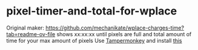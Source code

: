 # pixel-timer-and-total-for-wplace
Original maker: https://github.com/mechanikate/wplace-charges-time?tab=readme-ov-file
shows xx:xx:xx until pixels are full and total amount of time for your max amount of pixels
Use [Tampermonkey]([url](https://www.tampermonkey.net)) and install [this]([url](https://www.tampermonkey.net/script_installation.php#url=https://gist.github.com/john19996741-hub/9f04c65da854a956439c4d1d40416d71/raw/18117201be85bf9ff5a1130ecb6f32763904f195/wplace-pixel-timer-and-total.user.js))
